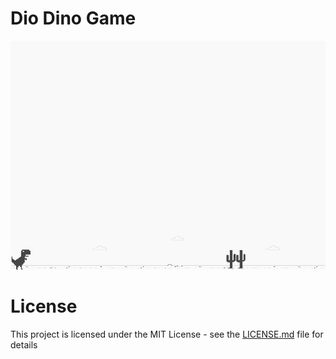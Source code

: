 # Dio Dino Game 
![screenshot](example.png?raw=true "screenshot")

# License
This project is licensed under the MIT License - see the [LICENSE.md](LICENSE.md) file for details
